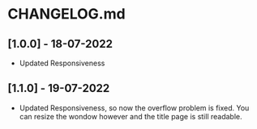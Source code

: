 # CHANGELOG.md

## [1.0.0] - 18-07-2022
- Updated Responsiveness

## [1.1.0] - 19-07-2022
- Updated Responsiveness, so now the overflow problem is fixed. You can resize the wondow however and the title page is still readable. 